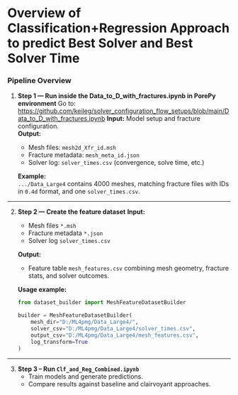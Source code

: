 # Overview of Classification+Regression Approach to predict Best Solver and Best Solver Time



### Pipeline Overview

1. **Step 1 — Run inside the Data_to_D_with_fractures.ipynb in PorePy environment**
   Go to: https://github.com/keileg/solver_configuration_flow_setups/blob/main/Data_to_D_with_fractures.ipynb
   **Input:** Model setup and fracture configuration.  
   **Output:**  
   - Mesh files: `mesh2d_Xfr_id.msh`  
   - Fracture metadata: `mesh_meta_id.json`  
   - Solver log: `solver_times.csv` (convergence, solve time, etc.)  

   **Example:**  
   `.../Data_Large4` contains 4000 meshes, matching fracture files with IDs in `0.4d` format, and one `solver_times.csv`.

---

2. **Step 2 — Create the feature dataset** 
   **Input:**  
   - Mesh files `*.msh`  
   - Fracture metadata `*.json`  
   - Solver log `solver_times.csv`  

   **Output:**  
   - Feature table `mesh_features.csv` combining mesh geometry, fracture stats, and solver outcomes.  

   **Usage example:**
   ```python
   from dataset_builder import MeshFeatureDatasetBuilder

   builder = MeshFeatureDatasetBuilder(
       mesh_dir="D:/ML4pmg/Data_Large4/",
       solver_csv="D:/ML4pmg/Data_Large4/solver_times.csv",
       output_csv="D:/ML4pmg/Data_Large4/mesh_features.csv",
       log_transform=True
   )
   
---

3. **Step 3 – Run `Clf_and_Reg_Combined.ipynb`**  
   - Train models and generate predictions.  
   - Compare results against baseline and clairvoyant approaches.

